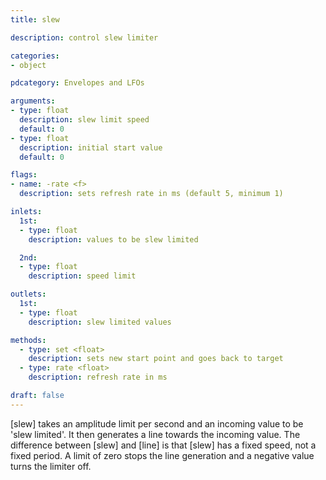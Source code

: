 ```yaml
---
title: slew

description: control slew limiter

categories:
- object

pdcategory: Envelopes and LFOs

arguments:
- type: float
  description: slew limit speed
  default: 0
- type: float
  description: initial start value
  default: 0

flags:
- name: -rate <f>
  description: sets refresh rate in ms (default 5, minimum 1)

inlets:
  1st:
  - type: float
    description: values to be slew limited

  2nd:
  - type: float
    description: speed limit

outlets:
  1st:
  - type: float
    description: slew limited values

methods:
  - type: set <float>
    description: sets new start point and goes back to target
  - type: rate <float>
    description: refresh rate in ms

draft: false
---
```


[slew] takes an amplitude limit per second and an incoming value to be 'slew limited'. It then generates a line towards the incoming value. The difference between [slew] and [line] is that [slew] has a fixed speed, not a fixed period. A limit of zero stops the line generation and a negative value turns the limiter off.
